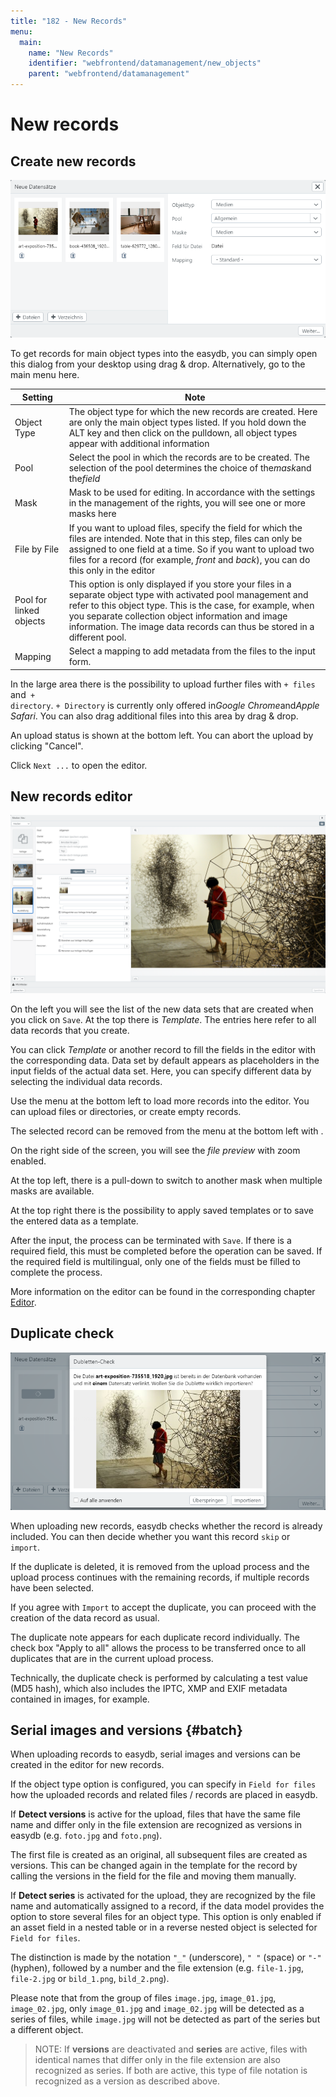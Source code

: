```yaml
---
title: "182 - New Records"
menu:
  main:
    name: "New Records"
    identifier: "webfrontend/datamanagement/new_objects"
    parent: "webfrontend/datamanagement"
---
```

# New records

## Create new records

![New records](new_object_en.png)

To get records for main object types into the easydb, you can simply open this dialog from your desktop using drag & drop. Alternatively, go to the main menu here.

| Setting | Note |
|---|---|
| Object Type | The object type for which the new records are created. Here are only the main object types listed. If you hold down the ALT key and then click on the pulldown, all object types appear with additional information|
| Pool | Select the pool in which the records are to be created. The selection of the pool determines the choice of the*mask*and the*field*|
| Mask | Mask to be used for editing. In accordance with the settings in the management of the rights, you will see one or more masks here|
| File by File | If you want to upload files, specify the field for which the files are intended. Note that in this step, files can only be assigned to one field at a time. So if you want to upload two files for a record (for example, *front* and *back*), you can do this only in the editor|
| Pool for linked objects | This option is only displayed if you store your files in a separate object type with activated pool management and refer to this object type. This is the case, for example, when you separate collection object information and image information. The image data records can thus be stored in a different pool. |
| Mapping | Select a mapping to add metadata from the files to the input form. |

In the large area there is the possibility to upload further files with <code class="button">+ files</code> and<code class="button"> + directory</code>. <code class="button">+ Directory</code> is currently only offered in*Google Chrome*and*Apple Safari*. You can also drag additional files into this area by drag & drop.

An upload status is shown at the bottom left. You can abort the upload by clicking "Cancel".

Click <code class="button">Next ...</code> to open the editor.


## New records editor

![New Records Editor with 9 Images](new_object_edit_en.png)

On the left you will see the list of the new data sets that are created when you click on <code class="button">Save</code>. At the top there is *Template*. The entries here refer to all data records that you create.

You can click *Template* or another record to fill the fields in the editor with the corresponding data. Data set by default appears as placeholders in the input fields of the actual data set. Here, you can specify different data by selecting the individual data records.

Use the menu at the bottom left to load more records into the editor. You can upload files or directories, or create empty records.

The selected record can be removed from the menu at the bottom left with <i class="fa fa-minus"></i>.

On the right side of the screen, you will see the *file preview* with zoom enabled.

At the top left, there is a pull-down to switch to another mask when multiple masks are available.

At the top right there is the possibility to apply saved templates or to save the entered data as a template.

After the input, the process can be terminated with <code class="button">Save</code>. If there is a required field, this must be completed before the operation can be saved. If the required field is multilingual, only one of the fields must be filled to complete the process.

More information on the editor can be found in the corresponding chapter [Editor](../search/editor).

## Duplicate check

![Duplicate Review](dublettencheck_en.png)

When uploading new records, easydb checks whether the record is already included. You can then decide whether you want this record <code class="button">skip</code> or<code class="button"> import</code>.

If the duplicate is deleted, it is removed from the upload process and the upload process continues with the remaining records, if multiple records have been selected.

If you agree with <code class="button">Import</code> to accept the duplicate, you can proceed with the creation of the data record as usual.

The duplicate note appears for each duplicate record individually. The check box "Apply to all" allows the process to be transferred once to all duplicates that are in the current upload process.

Technically, the duplicate check is performed by calculating a test value (MD5 hash), which also includes the IPTC, XMP and EXIF ​​metadata contained in images, for example.

## Serial images and versions {#batch}

When uploading records to easydb, serial images and versions can be created in the editor for new records.

If the object type option is configured, you can specify in `Field for files` how the uploaded records and related files / records are placed in easydb.

If **Detect versions** is active for the upload, files that have the same file name and differ only in the file extension are recognized as versions in easydb (e.g. `foto.jpg` and `foto.png`).

The first file is created as an original, all subsequent files are created as versions. This can be changed again in the template for the record by calling the versions in the field for the file and moving them manually.

If **Detect series** is activated for the upload, they are recognized by the file name and automatically assigned to a record, if the data model provides the option to store several files for an object type. This option is only enabled if an asset field in a nested table or in a reverse nested object is selected for `Field for files`.

The distinction is made by the notation `"_"` (underscore), `" "` (space) or `"-"` (hyphen), followed by a number and the file extension (e.g. `file-1.jpg`, `file-2.jpg` or `bild_1.png`, `bild_2.png`).

Please note that from the group of files `image.jpg`, `image_01.jpg`, `image_02.jpg`, only `image_01.jpg` and `image_02.jpg` will be detected as a series of files, while `image.jpg` will not be detected as part of the series but a different object.

> NOTE: If **versions** are deactivated and **series** are active, files with identical names that differ only in the file extension are also recognized as series. If both are active, this type of file notation is recognized as a version as described above.
